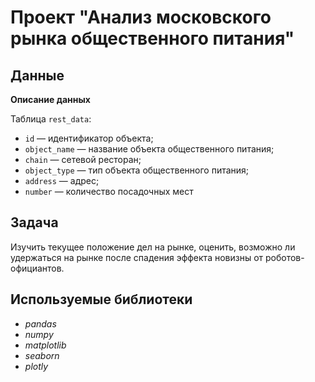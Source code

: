 # Проект "Анализ московского рынка общественного питания"

## Данные

**Описание данных**

Таблица `rest_data`:
- `id` — идентификатор объекта;
- `object_name` — название объекта общественного питания;
- `chain` — сетевой ресторан;
- `object_type` — тип объекта общественного питания;
- `address` — адрес;
- `number` — количество посадочных мест

## Задача

Изучить текущее положение дел на рынке, оценить, возможно ли удержаться на рынке после спадения эффекта новизны от роботов-официантов.  

## Используемые библиотеки
- *pandas*
- *numpy*
- *matplotlib*
- *seaborn*
- *plotly*